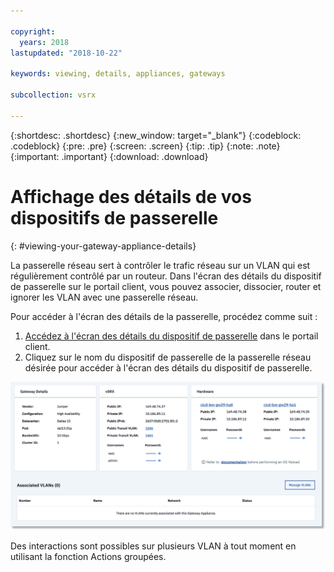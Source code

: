 ```yaml
---

copyright:
  years: 2018
lastupdated: "2018-10-22"

keywords: viewing, details, appliances, gateways

subcollection: vsrx

---
```


{:shortdesc: .shortdesc}
{:new_window: target="_blank"}
{:codeblock: .codeblock}
{:pre: .pre}
{:screen: .screen}
{:tip: .tip}
{:note: .note}
{:important: .important}
{:download: .download}

# Affichage des détails de vos dispositifs de passerelle
{: #viewing-your-gateway-appliance-details}

La passerelle réseau sert à contrôler le trafic réseau sur un VLAN qui est régulièrement contrôlé par un routeur. Dans l'écran des détails du dispositif de passerelle sur le portail client, vous pouvez associer, dissocier, router et ignorer les VLAN avec une passerelle réseau.

Pour accéder à l'écran des détails de la passerelle, procédez comme suit :

1. [Accédez à l'écran des détails du dispositif de passerelle](/docs/infrastructure/vsrx?topic=vsrx-viewing-all-your-gateway-appliances) dans le portail client.
2. Cliquez sur le nom du dispositif de passerelle de la passerelle réseau désirée pour accéder à l'écran des détails du dispositif de passerelle.

  <img src="images/gw-sa-details.png" alt="dessin" style="width: 700px;"/>

Des interactions sont possibles sur plusieurs VLAN à tout moment en utilisant la fonction Actions groupées.
